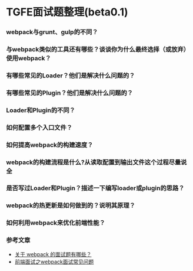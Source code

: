 # TGFE面试题整理(beta0.1)

### webpack与grunt、gulp的不同？



### 与webpack类似的工具还有哪些？谈谈你为什么最终选择（或放弃）使用webpack？



### 有哪些常见的Loader？他们是解决什么问题的？



### 有哪些常见的Plugin？他们是解决什么问题的？



### Loader和Plugin的不同？



### 如何配置多个入口文件？



### 如何提高webpack的构建速度？



### webpack的构建流程是什么?从读取配置到输出文件这个过程尽量说全



### 是否写过Loader和Plugin？描述一下编写loader或plugin的思路？



### webpack的热更新是如何做到的？说明其原理？



### 如何利用webpack来优化前端性能？





### 参考文章
 * [关于 webpack 的面试题有哪些？](https://www.zhihu.com/question/266788138/answer/314450633)
 * [前端面试之webpack面试常见问题](https://segmentfault.com/a/1190000014148611)